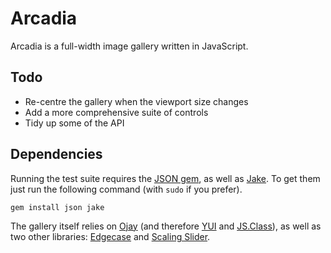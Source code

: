 Arcadia
=======

Arcadia is a full-width image gallery written in JavaScript.


Todo
----

* Re-centre the gallery when the viewport size changes
* Add a more comprehensive suite of controls
* Tidy up some of the API


Dependencies
------------

Running the test suite requires the [JSON gem][json], as well as [Jake][jake].
To get them just run the following command (with `sudo` if you prefer).

    gem install json jake

The gallery itself relies on [Ojay][ojay] (and therefore [YUI][yui] and
[JS.Class][jsclass]), as well as two other libraries: [Edgecase][edgecase] and
[Scaling Slider][slider].


  [json]:     http://flori.github.com/json
  [jake]:     http://github.com/jcoglan/jake
  [ojay]:     http://ojay.othermedia.org
  [yui]:      http://developer.yahoo.com/yui/2/
  [jsclass]:  http://jsclass.jcoglan.com/
  [edgecase]: http://github.com/othermedia/edgecase
  [slider]:   http://github.com/othermedia/scaling-slider

